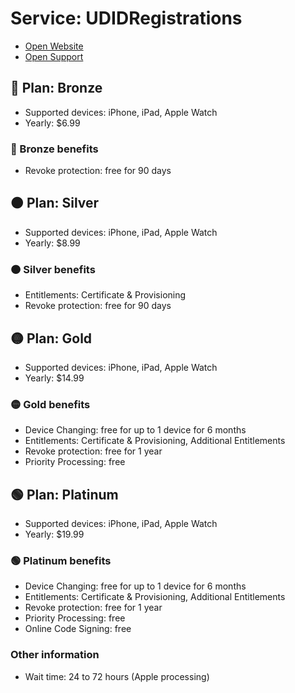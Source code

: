 # Service: UDIDRegistrations
- [Open Website](https://www.udidregistrations.com/)
- [Open Support](https://www.udidregistrations.com/support)

## 🔴 Plan: Bronze  
- Supported devices: iPhone, iPad, Apple Watch  
- Yearly: $6.99  

### 🔴 Bronze benefits  
- Revoke protection: free for 90 days

## 🟠 Plan: Silver  
- Supported devices: iPhone, iPad, Apple Watch  
- Yearly: $8.99  

### 🟠 Silver benefits  
- Entitlements: Certificate & Provisioning
- Revoke protection: free for 90 days

## 🟡 Plan: Gold  
- Supported devices: iPhone, iPad, Apple Watch  
- Yearly: $14.99  

### 🟡 Gold benefits  
- Device Changing: free for up to 1 device for 6 months
- Entitlements: Certificate & Provisioning, Additional Entitlements
- Revoke protection: free for 1 year
- Priority Processing: free

## 🟢 Plan: Platinum  
- Supported devices: iPhone, iPad, Apple Watch  
- Yearly: $19.99  

### 🟢 Platinum benefits  
- Device Changing: free for up to 1 device for 6 months
- Entitlements: Certificate & Provisioning, Additional Entitlements
- Revoke protection: free for 1 year
- Priority Processing: free
- Online Code Signing: free

### Other information 
- Wait time: 24 to 72 hours (Apple processing)
